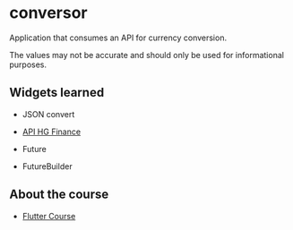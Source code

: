 # conversor

Application that consumes an API for currency conversion.

The values may not be accurate and should only be used for informational purposes.

## Widgets learned

- JSON convert

- [API HG Finance](https://hgbrasil.com/status/finance/)

- Future

- FutureBuilder

## About the course

- [Flutter Course](https://www.udemy.com/curso-completo-flutter-app-android-ios)

